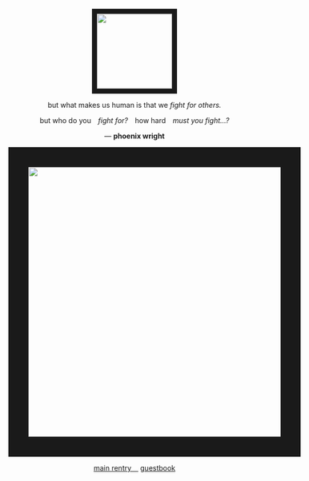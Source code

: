 <p align="center">
<img src="https://static.wikia.nocookie.net/gensin-impact/images/9/9f/Starlit_Letter_Archive_Icon_Wriothesley.png/revision/latest?cb=20240118215105" width="150" height="150" border="10"/>
</p>

 <p align="center"> but what makes us human is that we <em>fight for others.</em>
 </p>
 <p align="center">  but who do you <em>fight for?</em> how hard <em>must you fight...?</em>
 </p>
<p align="center"> — <b>phoenix wright</b>
</p>

<p align="center">
<img src="https://cdn.discordapp.com/attachments/1062426540786319370/1130588831431806986/WrioMains_Divider_02.png?ex=65e62766&is=65d3b266&hm=861728b5bcaad7112df37b84b8036ddffb83853b38ea23ab856e35324f93f963&" width="540" height="" border="40" />
</p>


<p align="center">
  <a href="https://rentry.co/wrlette">main rentry </a>
  <a href="https://meropide.123guestbook.com/#">guestbook</a>
</p>
